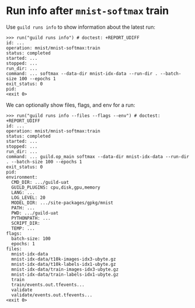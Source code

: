 # Run info after `mnist-softmax` train

Use `guild runs info` to show information about the latest run:

    >>> run("guild runs info") # doctest: +REPORT_UDIFF
    id: ...
    operation: mnist/mnist-softmax:train
    status: completed
    started: ...
    stopped: ...
    run_dir: ...
    command: ... softmax --data-dir mnist-idx-data --run-dir . --batch-size 100 --epochs 1
    exit_status: 0
    pid:
    <exit 0>

We can optionally show files, flags, and env for a run:

    >>> run("guild runs info --files --flags --env") # doctest: +REPORT_UDIFF
    id: ...
    operation: mnist/mnist-softmax:train
    status: completed
    started: ...
    stopped: ...
    run_dir: ...
    command: ... guild.op_main softmax --data-dir mnist-idx-data --run-dir . --batch-size 100 --epochs 1
    exit_status: 0
    pid:
    environment:
      CMD_DIR: .../guild-uat
      GUILD_PLUGINS: cpu,disk,gpu,memory
      LANG: ...
      LOG_LEVEL: 20
      MODEL_DIR: .../site-packages/gpkg/mnist
      PATH: ...
      PWD: .../guild-uat
      PYTHONPATH: ...
      SCRIPT_DIR:
      TEMP: ...
    flags:
      batch-size: 100
      epochs: 1
    files:
      mnist-idx-data
      mnist-idx-data/t10k-images-idx3-ubyte.gz
      mnist-idx-data/t10k-labels-idx1-ubyte.gz
      mnist-idx-data/train-images-idx3-ubyte.gz
      mnist-idx-data/train-labels-idx1-ubyte.gz
      train
      train/events.out.tfevents...
      validate
      validate/events.out.tfevents...
    <exit 0>
